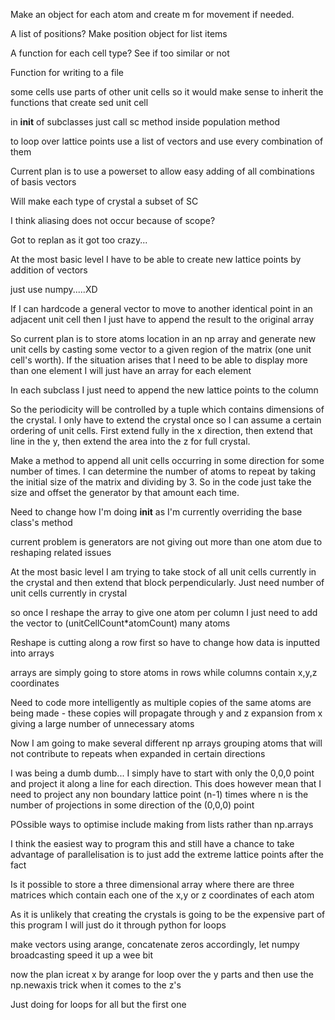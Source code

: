 Make an object for each atom and create m for movement if needed.

A list of positions? Make position object for list items

A function for each cell type? See if too similar or not

Function for writing to a file


some cells use parts of other unit cells so it would make sense to inherit the
functions that create sed unit cell

in __init__ of subclasses just call sc method inside population method

to loop over lattice points use a list of vectors and use every combination of
them

Current plan is to use a powerset to allow easy adding of all combinations of
basis vectors

Will make each type of crystal a subset of SC

I think aliasing does not occur because of scope?





Got to replan as it got too crazy...

At the most basic level I have to be able to create new lattice points by
addition of vectors

just use numpy.....XD



If I can hardcode a general vector to move to another identical point in an
adjacent unit cell then I just have to append the result to the original array

So current plan is to store atoms location in an np array and generate new unit
cells by casting some vector to a given region of the matrix (one unit cell's
worth). If the situation arises that I need to be able to display more than one
element I will just have an array for each element

In each subclass I just need to append the new lattice points to the column


So the periodicity will be controlled by a tuple which contains dimensions of
the crystal. I only have to extend the crystal once so I can assume a certain
ordering of unit cells. First extend fully in the x direction, then extend that
line in the y, then extend the area into the z for full crystal.

Make a method to append all unit cells occurring in some direction for some
number of times. I can determine the number of atoms to repeat by taking the
initial size of the matrix and dividing by 3. So in the code just take the size
and offset the generator by that amount each time.


Need to change how I'm doing __init__ as I'm currently overriding the base
class's method


current problem is generators are not giving out more than one atom due to reshaping related issues



At the most basic level I am trying to take stock of all
unit cells currently in the crystal and then extend that
block perpendicularly. Just need number of unit cells
currently in crystal



so once I reshape the array to give one atom per column I
just need to add the vector to (unitCellCount*atomCount)
many atoms


Reshape is cutting along a row first so have to change how data is inputted into arrays



arrays are simply going to store atoms in rows while columns contain x,y,z coordinates


Need to code more intelligently as multiple copies of the same atoms are being
made - these copies will propagate through y and z expansion from x giving a
large number of unnecessary atoms



Now I am going to make several different np arrays grouping atoms that will not
contribute to repeats when expanded in certain directions



I was being a dumb dumb... I simply have to start with only the 0,0,0 point and
project it along a line for each direction. This does however mean that I need to project any non boundary lattice point (n-1) times where n is the number of projections in some direction of the (0,0,0) point


POssible ways to optimise include making from lists rather than np.arrays



I think the easiest way to program this and still have a chance to take
advantage of parallelisation is to just add the extreme lattice points after
the fact


Is it possible to store a three dimensional array where there are three matrices which contain each one of the x,y or z coordinates of each atom

As it is unlikely that creating the crystals is going to be the expensive part of this program I will just do it through python for loops



make vectors using arange, concatenate zeros accordingly, let numpy
broadcasting speed it up a wee bit


now the plan icreat x by arange  for loop over the y parts and then use the np.newaxis trick when it comes to the z's



Just doing for loops for all but the first one
